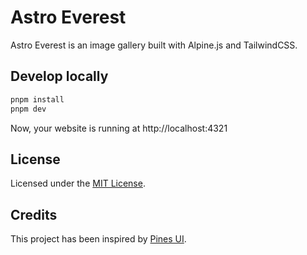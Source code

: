# Astro Everest

Astro Everest is an image gallery built with Alpine.js and TailwindCSS.

## Develop locally

```bash
pnpm install
pnpm dev
```

Now, your website is running at http://localhost:4321

## License

Licensed under the [MIT License](LICENSE).

## Credits

This project has been inspired by [Pines UI](https://devdojo.com/pines).

